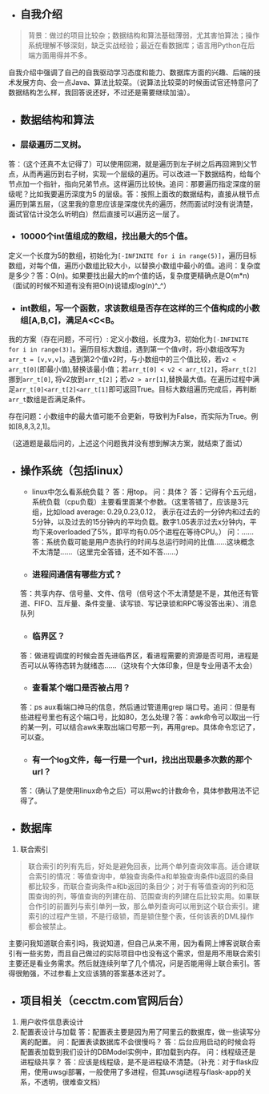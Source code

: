 - ## 自我介绍
>背景：做过的项目比较杂；数据结构和算法基础薄弱，尤其害怕算法；操作系统理解不够深刻，缺乏实战经验；最近在看数据库；语言用Python在后端方面用得并不多。

自我介绍中强调了自己的自我驱动学习态度和能力、数据库方面的兴趣、后端的技术发展方向、会一点Java、算法比较菜。（说算法比较菜的时候面试官还特意问了数据结构怎么样，我回答说还好，不过还是需要继续加油）。

- ## 数据结构和算法
- ### 层级遍历二叉树。

答：（这个还真不太记得了）可以使用回溯，就是遍历到左子树之后再回溯到父节点，从而再遍历到右子树，实现一个层级的遍历。可以改进一下数据结构，给每个节点加一个指针，指向兄弟节点。这样遍历比较快。追问：那要遍历指定深度的层级呢？比如我要遍历深度为5
的层级。答：按照上面改的数据结构，直接从根节点遍历到第五层，（这里我的意思应该是深度优先的遍历，然而面试时没有说清楚，面试官估计没怎么听明白）然后直接可以遍历这一层了。


- ### 10000个int值组成的数组，找出最大的5个值。

定义一个长度为5的数组，初始化为`[-INFINITE for i in range(5)]`，遍历目标数组，对每个值，遍历小数组比较大小，以替换小数组中最小的值。追问：复杂度是多少？答：O(n)。如果要找出最大的m个值的话，复杂度更精确点是O(m*n)（面试的时候不知道有没有把O(n)说错成log(n)^_^）

- ### int数组，写一个函数，求该数组是否存在这样的三个值构成的小数组[A,B,C]，满足A<C<B。

我的方案（存在问题，不可行）: 定义小数组，长度为3，初始化为`[-INFINITE for i in range(3)]`。遍历目标大数组，遇到第一个值v时，将小数组改写为`arr_t = [v,v,v]`。遇到第2个值v2时，与小数组中的三个值比较，若`v2 < arr_t[0]`(即最小值),替换该最小值；若`arr_t[0] < v2 < arr_t[2]`，将`arr_t[2]`挪到`arr_t[0]`, 将v2放到`arr_t[2]`；若`v2 > arr[1]`,替换最大值。在遍历过程中满足`arr_t[0]<arr_t[2]<arr_t[1]`即可返回True。目标大数组遍历完成后，再判断`arr_t`数组是否满足条件。

存在问题：小数组中的最大值可能不会更新，导致判为False，而实际为True。例如[8,8,3,2,1]。

（这道题是最后问的，上述这个问题我并没有想到解决方案，就结束了面试）

- ## 操作系统（包括linux）
    - linux中怎么看系统负载？
    答：用top。
    问：具体？
    答：记得有个五元组，系统负载（cpu负载）主要看里面某个参数。（这里答错了，应该是3元组，比如load average: 0.29,0.23,0.12， 表示在过去的一分钟内和过去的5分钟，以及过去的15分钟内的平均负载。数字1.05表示过去x分钟内，平均下来overloaded了5%，即平均有0.05个进程在等待CPU。）
    问：……
    答：系统负载可能是用户态执行的时间与总运行时间的比值……这块概念不太清楚……（这里完全答错，还不如不答……）

    - ### 进程间通信有哪些方式？
    答：共享内存、信号量、文件、信号（信号这个不太清楚是不是，其他还有管道、FIFO、互斥量、条件变量、读写锁、写记录锁和RPC等没答出来）、消息队列

    - ### 临界区？
    答：做进程调度的时候会首先进临界区，看进程需要的资源是否可用，进程是否可以从等待态转为就绪态……（这块有个大体印象，但是专业用语不太会）
    
    - ### 查看某个端口是否被占用？
    答：ps aux看端口神马的信息，然后通过管道用grep 端口号。追问：但是有些进程号里也有这个端口号，比如80，怎么处理？答：awk命令可以取出一行的某一列，可以结合awk来取出端口号那一列，再用grep。具体命令忘记了，可以查。

    - ### 有一个log文件，每一行是一个url，找出出现最多次数的那个url？
    答：（确认了是使用linux命令之后）可以用wc的计数命令，具体参数用法不记得了。


- ## 数据库
1. 联合索引
>联合索引的列有先后，好处是避免回表，比两个单列查询效率高。适合建联合索引的情况：等值查询中，单独查询条件a和单独查询条件b返回的条目都比较多，而联合查询条件a和b返回的条目少；对于有等值查询的列和范围查询的列，等值查询的列建在前、范围查询的列建在后比较实用。如果联合作引的前置列与索引单列一致，那么单列查询可以用到这个联合索引。建索引的过程产生锁，不是行级锁，而是锁住整个表，任何该表的DML操作都会被禁止。
    
主要问我知道联合索引吗，我说知道，但自己从来不用，因为看网上博客说联合索引有一些劣势，而且自己做过的实际项目中也没有这个需求，但是用不用联合索引主要还是看业务需求。然后就连续列举了几个情况，问是否能用得上联合索引。答得很勉强，不过参看上文应该猜的答案基本还对了。

- ## 项目相关（cecctm.com官网后台）
1. 用户收件信息表设计
2. 配置表设计与加载
    答：配置表主要是因为用了阿里云的数据库，做一些读写分离的配置。
    问：配置表读数据库不会很慢吗？
    答：后台应用启动的时候会将配置表加载到我们设计的DBModel实例中，即加载到内存。
    问：线程级还是进程级共享？
    答：应该是线程级，是不是进程级不清楚。（补充：对于flask应用，使用uwsgi部署，一般使用了多进程，但其uwsgi进程与flask-app的关系，不透明，很难查文档）

